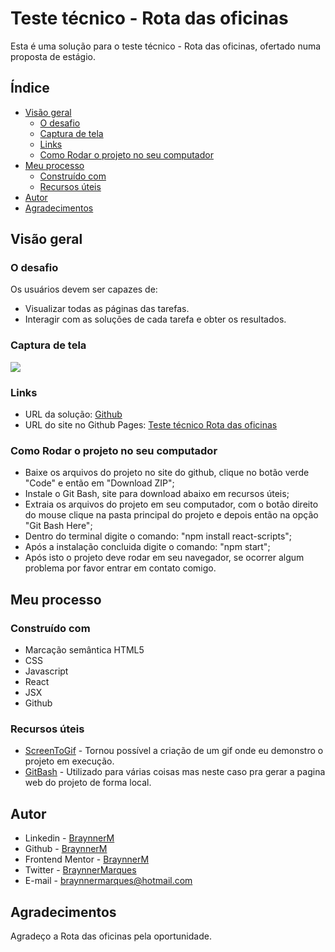 # Teste técnico - Rota das oficinas

Esta é uma solução para o teste técnico - Rota das oficinas, ofertado numa proposta de estágio.

## Índice

- [Visão geral](#visão-geral)
  - [O desafio](#o-desafio)
  - [Captura de tela](#captura-de-tela)
  - [Links](#links)
  - [Como Rodar o projeto no seu computador](#como-rodar-o-projeto-no-seu-computador)
- [Meu processo](#meu-processo)
  - [Construído com](#construído-com)   
  - [Recursos úteis](#recursos-úteis)
- [Autor](#autor)
- [Agradecimentos](#agradecimentos)

## Visão geral

### O desafio

Os usuários devem ser capazes de:

- Visualizar todas as páginas das tarefas.
- Interagir com as soluções de cada tarefa e obter os resultados.


### Captura de tela

![](./src/images/captura-de-tela.gif)

### Links

- URL da solução: [Github](https://github.com/BraynnerM/teste-tecnico-rota-das-oficinas)
- URL do site no Github Pages: [Teste técnico Rota das oficinas](https://braynnerm.github.io/teste-tecnico-rota-das-oficinas/)

### Como Rodar o projeto no seu computador

- Baixe os arquivos do projeto no site do github, clique no botão verde "Code" e então em "Download ZIP";
- Instale o Git Bash, site para download abaixo em recursos úteis;
- Extraia os arquivos do projeto em seu computador, com o botão direito do mouse clique na pasta principal do projeto e depois então na opção "Git Bash Here";
- Dentro do terminal digite o comando: "npm install react-scripts";
- Após a instalação concluida digite o comando: "npm start";
- Após isto o projeto deve rodar em seu navegador, se ocorrer algum problema por favor entrar em contato comigo.

## Meu processo

### Construído com

- Marcação semântica HTML5 
- CSS
- Javascript
- React
- JSX
- Github

### Recursos úteis

- [ScreenToGif](https://www.screentogif.com/) - Tornou possível a criação de um gif onde eu demonstro o projeto em execução.
- [GitBash](https://git-scm.com/download/win) - Utilizado para várias coisas mas neste caso pra gerar a pagina web do projeto de forma local.

## Autor

- Linkedin - [BraynnerM](https://www.linkedin.com/in/braynner-marques-ribeiro-de-oliveira-88142b256/)
- Github - [BraynnerM](https://github.com/BraynnerM)
- Frontend Mentor - [BraynnerM](https://www.frontendmentor.io/profile/BraynnerM)
- Twitter - [BraynnerMarques](https://twitter.com/BraynnerMarques)
- E-mail - [braynnermarques@hotmail.com](mailto:braynnermarques@hotmail.com)



## Agradecimentos

Agradeço a Rota das oficinas pela oportunidade.